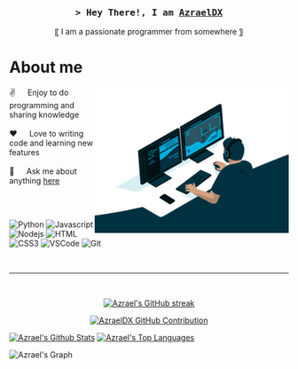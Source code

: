 <h3 align="center">
        <samp>&gt; Hey There!, I am
                <b><a target="_blank" href="https://github.com/AzraelDX/AzraelDX"> AzraelDX</a></b>
        </samp>
</h3>

<p align="center"> 〖 I am a passionate programmer from somewhere 〗<br></p>

<!-- About Section -->
 # About me 
<p>
 <img align="right" width="350" src="/assets/programmer.gif" alt="Coding gif" />
  
 ✌️ &emsp; Enjoy to do programming and sharing knowledge <br/><br/>
 ❤️ &emsp; Love to writing code and learning new features<br/><br/>
 💬 &emsp; Ask me about anything [here](https://github.com/azraeldx/azraeldx/issues)
</p>

<br/>
<br/>

![Python](https://img.shields.io/badge/python-3670A0?style=for-the-badge&logo=python&logoColor=ffdd54)
![Javascript](https://img.shields.io/badge/Javascript-F0DB4F?style=for-the-badge&labelColor=black&logo=javascript&logoColor=F0DB4F)
![Nodejs](https://img.shields.io/badge/Nodejs-3C873A?style=for-the-badge&labelColor=black&logo=node.js&logoColor=3C873A)
![HTML](https://img.shields.io/badge/HTML5-E34F26?style=for-the-badge&logo=html5&logoColor=white)
![CSS3](https://img.shields.io/badge/CSS3-1572B6?style=for-the-badge&logo=css3&logoColor=white)
![VSCode](https://img.shields.io/badge/Visual%20Studio%20Code-0078d7?style=for-the-badge&logo=visual%20studio%20code&logoColor=white)
![Git](https://img.shields.io/badge/Git-F05032?style=for-the-badge&logo=git&logoColor=white)


<br/>
<hr/>
<br/>


<p align="center">
  <a href="https://github.com/azraeldx">
    <img src="https://github-readme-streak-stats.herokuapp.com/?user=azraeldx&theme=radical&border=7F3FBF&background=0D1117" alt="Azrael's GitHub streak"/>
  </a>
</p>

<p align="center">
  <a href="https://github.com/azraeldx">
    <img src="https://github-profile-summary-cards.vercel.app/api/cards/profile-details?username=azraeldx&theme=radical" alt="AzraelDX GitHub Contribution"/>
  </a>
</p>

<a> 
    <a href="https://github.com/azraeldx"><img alt="Azrael's Github Stats" src="https://denvercoder1-github-readme-stats.vercel.app/api?username=azraeldx&show_icons=true&count_private=true&theme=react&border_color=7F3FBF&bg_color=0D1117&title_color=F85D7F&icon_color=F8D866" height="192px" width="49.5%"/></a>
  <a href="https://github.com/azraeldx"><img alt="Azrael's Top Languages" src="https://denvercoder1-github-readme-stats.vercel.app/api/top-langs/?username=azraeldx&langs_count=8&layout=compact&theme=react&border_color=7F3FBF&bg_color=0D1117&title_color=F85D7F&icon_color=F8D866" height="192px" width="49.5%"/></a>
  <br/>
</a>

![Azrael's Graph](https://github-readme-activity-graph.vercel.app/graph?username=azraeldx&custom_title=AzraelDX%27s%20GitHub%20Activity%20Graph&bg_color=0D1117&color=7F3FBF&line=7F3FBF&point=7F3FBF&area_color=FFFFFF&title_color=FFFFFF&area=true)

